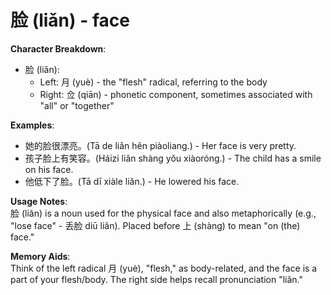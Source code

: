 # **脸 (liǎn) - face**

**Character Breakdown**:  
- 脸 (liǎn):
  - Left: 月 (yuè) - the "flesh" radical, referring to the body
  - Right: 佥 (qiān) - phonetic component, sometimes associated with "all" or "together"

**Examples**:  
- 她的脸很漂亮。(Tā de liǎn hěn piàoliang.) - Her face is very pretty.  
- 孩子脸上有笑容。(Háizi liǎn shàng yǒu xiàoróng.) - The child has a smile on his face.  
- 他低下了脸。(Tā dī xiàle liǎn.) - He lowered his face.

**Usage Notes**:  
脸 (liǎn) is a noun used for the physical face and also metaphorically (e.g., "lose face" - 丢脸 diū liǎn). Placed before 上 (shàng) to mean "on (the) face."

**Memory Aids**:  
Think of the left radical 月 (yuè), "flesh," as body-related, and the face is a part of your flesh/body. The right side helps recall pronunciation "liǎn."